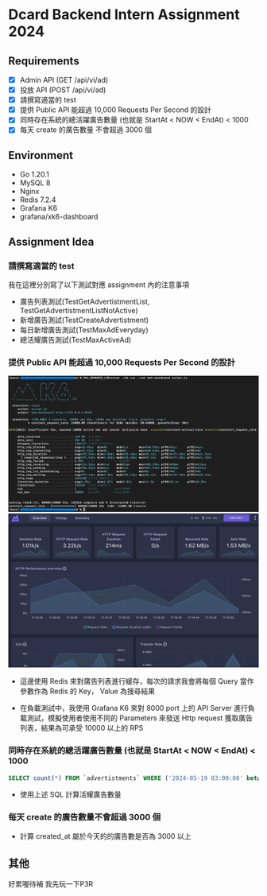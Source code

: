 # Dcard Backend Intern Assignment 2024

## Requirements

- [x] Admin API (GET /api/vi/ad)
- [x] 投放 API (POST /api/vi/ad)
- [x] 請撰寫適當的 test
- [x] 提供 Public API 能超過 10,000 Requests Per Second 的設計
- [x] 同時存在系統的總活躍廣告數量 (也就是 StartAt < NOW < EndAt) < 1000
- [x] 每天 create 的廣告數量 不會超過 3000 個

## Environment

- Go 1.20.1
- MySQL 8
- Nginx
- Redis 7.2.4
- Grafana K6
- grafana/xk6-dashboard

## Assignment Idea

### 請撰寫適當的 test

我在這裡分別寫了以下測試對應 assignment 內的注意事項
- 廣告列表測試(TestGetAdvertistmentList, TestGetAdvertistmentListNotActive)
- 新增廣告測試(TestCreateAdvertistment)
- 每日新增廣告測試(TestMaxAdEveryday)
- 總活耀廣告測試(TestMaxActiveAd)

### 提供 Public API 能超過 10,000 Requests Per Second 的設計

![image](./assets/k6_cmd_screenshot.png)
![image](./assets/k6_dashboard.png)

- 這邊使用 Redis 來對廣告列表進行緩存，每次的請求我會將每個 Query 當作參數作為 Redis 的 Key， Value 為搜尋結果

- 在負載測試中，我使用 Grafana K6 來對 8000 port 上的 API Server 進行負載測試，模擬使用者使用不同的 Parameters 來發送 Http request 獲取廣告列表，結果為可承受 10000 以上的 RPS

###  同時存在系統的總活躍廣告數量 (也就是 StartAt < NOW < EndAt) < 1000

```sql
SELECT count(*) FROM `advertistments` WHERE ('2024-05-19 03:00:00' between start_at and end_at) and ('2024-05-20 16:00:00' between start_at and end_at)
```

- 使用上述 SQL 計算活耀廣告數量

###  每天 create 的廣告數量不會超過 3000 個

- 計算 created_at 屬於今天的的廣告數是否為 3000 以上

## 其他

好累喔待補
我先玩一下P3R